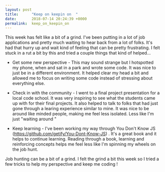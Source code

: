 ```yaml
---
layout: post
title:      "Keep on keepin on  "
date:       2018-07-14 20:24:39 +0000
permalink:  keep_on_keepin_on
---
```



This week has felt like a bit of a grind. I've been putting in a lot of job applications and pretty much waiting to hear back from a lot of folks. It's had that hurry up and wait kind of feeling that can be pretty frustrating. I felt stuck in a rut a bit by this and tried a couple things that kind of helped...

- Get some new perspective - This may sound strange but I hotspotted my phone, when and sat in a park and wrote some code. It was nice to just be in a different environment. It helped clear my head a bit and allowed me to focus on writing some code instead of stressing about everything else. 

-  Check in with the community -  I went to a final project presentation for a local code school. It was very inspiring to see what the students came up with for their final projects. It also helped to talk to folks that had just gone through a learing experience similar to mine. It was nice to be around like minded people, making me feel less isolated. Less like I'm just "waiting around " 

 - Keep learning - I've been working my way through You Don't Know JS (https://github.com/getify/You-Dont-Know-JS) . It's a great book and it helps to continue learning. Reading through a book, learning and reinforcing concepts helps me feel less like I'm spinning my wheels on the job hunt.

Job hunting can be a bit of a grind. I felt the grind a bit this week so I tried a few tricks to help my perspective and keep me coding !


